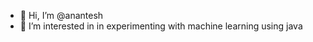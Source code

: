 - 👋 Hi, I’m @anantesh
- 👀 I’m interested in in experimenting with machine learning using java

<!---
anantesh/anantesh is a ✨ special ✨ repository because its `README.md` (this file) appears on your GitHub profile.
You can click the Preview link to take a look at your changes.
--->
